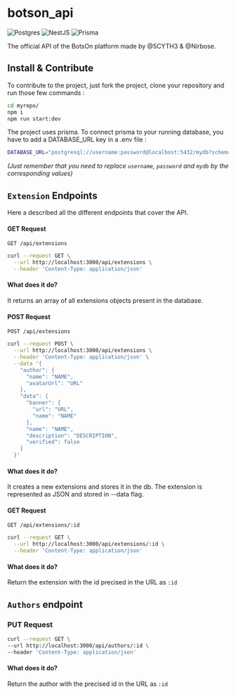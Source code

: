 # botson_api

![Postgres](https://img.shields.io/badge/postgres-%23316192.svg?style=for-the-badge&logo=postgresql&logoColor=white)
![NestJS](https://img.shields.io/badge/nestjs-%23E0234E.svg?style=for-the-badge&logo=nestjs&logoColor=white)
![Prisma](https://img.shields.io/badge/Prisma-3982CE?style=for-the-badge&logo=Prisma&logoColor=white)

The official API of the BotsOn platform made by @5CYTH3 & @Nirbose.

## Install & Contribute

To contribute to the project, just fork the project, clone your repository and run those few commands :

```bash
cd myrepo/
npm i
npm run start:dev
```

The project uses prisma. To connect prisma to your running database, you have to add a DATABASE_URL key in a .env file :

```bash
DATABASE_URL="postgresql://username:password@localhost:5432/mydb?schema=public"
```

_(Just remember that you need to replace `username`, `password` and `mydb` by the corresponding values)_

## `Extension` Endpoints
Here a described all the different endpoints that cover the API.

#### GET Request

`GET /api/extensions`

```bash
curl --request GET \
  --url http://localhost:3000/api/extensions \
  --header 'Content-Type: application/json'
```

#### What does it do?
It returns an array of all extensions objects present in the database.

#### POST Request

`POST /api/extensions`

```bash
curl --request POST \
  --url http://localhost:3000/api/extensions \
  --header 'Content-Type: application/json' \
  --data '{
    "author": {
      "name": "NAME",
      "avatarUrl": "URL"
    },
    "data": {
      "banner": {
        "url": "URL",
        "name": "NAME"
      },
      "name": "NAME",
      "description": "DESCRIPTION",
      "verified": false
    }
  }'
```

#### What does it do?
It creates a new extensions and stores it in the db. The extension is represented as JSON and stored in --data flag.

#### GET Request

`GET /api/extensions/:id`

```bash
curl --request GET \
  --url http://localhost:3000/api/extensions/:id \
  --header 'Content-Type: application/json'
```

#### What does it do?
Return the extension with the id precised in the URL as `:id`

## `Authors` endpoint

### PUT Request
```bash
curl --request GET \
--url http://localhost:3000/api/authors/:id \
--header 'Content-Type: application/json'
```

#### What does it do?
Return the author with the precised id in the URL as `:id`

###